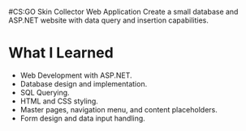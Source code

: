 #CS:GO Skin Collector Web Application
Create a small database and ASP.NET website with data query and insertion capabilities.
# What I Learned
* Web Development with ASP.NET.
* Database design and implementation.
* SQL Querying.
* HTML and CSS styling.
* Master pages, navigation menu, and content placeholders.
* Form design and data input handling.
